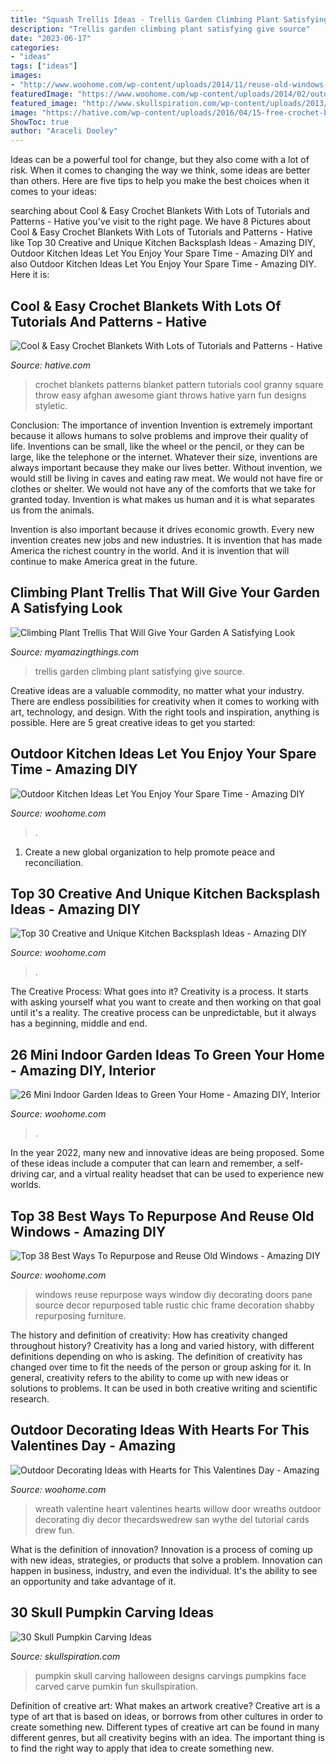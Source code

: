 ```yaml
---
title: "Squash Trellis Ideas - Trellis Garden Climbing Plant Satisfying Give Source"
description: "Trellis garden climbing plant satisfying give source"
date: "2023-06-17"
categories:
- "ideas"
tags: ["ideas"]
images:
- "http://www.woohome.com/wp-content/uploads/2014/11/reuse-old-windows-14.jpg"
featuredImage: "https://www.woohome.com/wp-content/uploads/2014/02/outdoor-kitchen-4.jpg"
featured_image: "http://www.skullspiration.com/wp-content/uploads/2013/10/SkullPumpkin2011.jpg"
image: "https://hative.com/wp-content/uploads/2016/04/15-free-crochet-blanket-patterns-tutorials.jpg"
ShowToc: true
author: "Araceli Dooley"
---
```



Ideas can be a powerful tool for change, but they also come with a lot of risk. When it comes to changing the way we think, some ideas are better than others. Here are five tips to help you make the best choices when it comes to your ideas: 

	

		
searching about Cool &amp; Easy Crochet Blankets With Lots of Tutorials and Patterns - Hative you've visit to the right page. We have 8 Pictures about Cool &amp; Easy Crochet Blankets With Lots of Tutorials and Patterns - Hative like Top 30 Creative and Unique Kitchen Backsplash Ideas - Amazing DIY, Outdoor Kitchen Ideas Let You Enjoy Your Spare Time - Amazing DIY and also Outdoor Kitchen Ideas Let You Enjoy Your Spare Time - Amazing DIY. Here it is:
		
    
## Cool &amp; Easy Crochet Blankets With Lots Of Tutorials And Patterns - Hative

<img loading=lazy src="https://hative.com/wp-content/uploads/2016/04/15-free-crochet-blanket-patterns-tutorials.jpg" onerror="this.onerror=null;this.src='https://tse4.mm.bing.net/th?id=OIP.sfEnEWXsSCSrinlLzzVNhgHaLH&amp;pid=15.1';" alt="Cool &amp; Easy Crochet Blankets With Lots of Tutorials and Patterns - Hative">

_Source: hative.com_

>crochet blankets patterns blanket pattern tutorials cool granny square throw easy afghan awesome giant throws hative yarn fun designs styletic. 

	

Conclusion: The importance of invention
Invention is extremely important because it allows humans to solve problems and improve their quality of life. Inventions can be small, like the wheel or the pencil, or they can be large, like the telephone or the internet. Whatever their size, inventions are always important because they make our lives better.
Without invention, we would still be living in caves and eating raw meat. We would not have fire or clothes or shelter. We would not have any of the comforts that we take for granted today. Invention is what makes us human and it is what separates us from the animals.

Invention is also important because it drives economic growth. Every new invention creates new jobs and new industries. It is invention that has made America the richest country in the world. And it is invention that will continue to make America great in the future.

    
## Climbing Plant Trellis That Will Give Your Garden A Satisfying Look

<img loading=lazy src="http://myamazingthings.com/wp-content/uploads/2017/04/RX-DK-AP02901_rosa-new-dawn_s3x4.jpg.rend_.hgtvcom.1280.1707.jpeg" onerror="this.onerror=null;this.src='https://tse3.mm.bing.net/th?id=OIP.BUZpuymzZdaZSGrdRNO36wHaJ4&amp;pid=15.1';" alt="Climbing Plant Trellis That Will Give Your Garden A Satisfying Look">

_Source: myamazingthings.com_

>trellis garden climbing plant satisfying give source. 

	

Creative ideas are a valuable commodity, no matter what your industry. There are endless possibilities for creativity when it comes to working with art, technology, and design. With the right tools and inspiration, anything is possible. Here are 5 great creative ideas to get you started: 

    
## Outdoor Kitchen Ideas Let You Enjoy Your Spare Time - Amazing DIY

<img loading=lazy src="https://www.woohome.com/wp-content/uploads/2014/02/outdoor-kitchen-4.jpg" onerror="this.onerror=null;this.src='https://tse1.mm.bing.net/th?id=OIP.jcxSXCNgDdbCiHqAuxVTmAHaKe&amp;pid=15.1';" alt="Outdoor Kitchen Ideas Let You Enjoy Your Spare Time - Amazing DIY">

_Source: woohome.com_

>. 

	

1. Create a new global organization to help promote peace and reconciliation.

    
## Top 30 Creative And Unique Kitchen Backsplash Ideas - Amazing DIY

<img loading=lazy src="https://www.woohome.com/wp-content/uploads/2013/10/creative-kitchen-backsplash-ideas-7.jpg" onerror="this.onerror=null;this.src='https://tse3.mm.bing.net/th?id=OIP.g8NFHqnSkNQ4mlfkUm9zdwHaLH&amp;pid=15.1';" alt="Top 30 Creative and Unique Kitchen Backsplash Ideas - Amazing DIY">

_Source: woohome.com_

>. 

	

The Creative Process: What goes into it?
Creativity is a process. It starts with asking yourself what you want to create and then working on that goal until it's a reality. The creative process can be unpredictable, but it always has a beginning, middle and end.

    
## 26 Mini Indoor Garden Ideas To Green Your Home - Amazing DIY, Interior

<img loading=lazy src="https://www.woohome.com/wp-content/uploads/2014/03/Mini-Indoor-Gardening-26.jpg" onerror="this.onerror=null;this.src='https://tse4.mm.bing.net/th?id=OIP.w-B-pDD9y9qYrcVnrGWyiQHaTA&amp;pid=15.1';" alt="26 Mini Indoor Garden Ideas to Green Your Home - Amazing DIY, Interior">

_Source: woohome.com_

>. 

	

In the year 2022, many new and innovative ideas are being proposed. Some of these ideas include a computer that can learn and remember, a self-driving car, and a virtual reality headset that can be used to experience new worlds.

    
## Top 38 Best Ways To Repurpose And Reuse Old Windows - Amazing DIY

<img loading=lazy src="http://www.woohome.com/wp-content/uploads/2014/11/reuse-old-windows-14.jpg" onerror="this.onerror=null;this.src='https://tse2.mm.bing.net/th?id=OIP._HW2KpPHYtY_m0MJuk4W0QHaLD&amp;pid=15.1';" alt="Top 38 Best Ways To Repurpose and Reuse Old Windows - Amazing DIY">

_Source: woohome.com_

>windows reuse repurpose ways window diy decorating doors pane source decor repurposed table rustic chic frame decoration shabby repurposing furniture. 

	

The history and definition of creativity: How has creativity changed throughout history?
Creativity has a long and varied history, with different definitions depending on who is asking. The definition of creativity has changed over time to fit the needs of the person or group asking for it. In general, creativity refers to the ability to come up with new ideas or solutions to problems. It can be used in both creative writing and scientific research.

    
## Outdoor Decorating Ideas With Hearts For This Valentines Day - Amazing

<img loading=lazy src="https://www.woohome.com/wp-content/uploads/2017/01/Valentines-day-outdoor-decor-16.jpg" onerror="this.onerror=null;this.src='https://tse3.mm.bing.net/th?id=OIP.Fjf8lZi04QSGieVgoioWRAHaKq&amp;pid=15.1';" alt="Outdoor Decorating Ideas with Hearts for This Valentines Day - Amazing">

_Source: woohome.com_

>wreath valentine heart valentines hearts willow door wreaths outdoor decorating diy decor thecardswedrew san wythe del tutorial cards drew fun. 

	

What is the definition of innovation?
Innovation is a process of coming up with new ideas, strategies, or products that solve a problem. Innovation can happen in business, industry, and even the individual. It's the ability to see an opportunity and take advantage of it.

    
## 30 Skull Pumpkin Carving Ideas

<img loading=lazy src="http://www.skullspiration.com/wp-content/uploads/2013/10/SkullPumpkin2011.jpg" onerror="this.onerror=null;this.src='https://tse3.mm.bing.net/th?id=OIP.fwtbUSsg6wmfhteUJ0f_HgHaI_&amp;pid=15.1';" alt="30 Skull Pumpkin Carving Ideas">

_Source: skullspiration.com_

>pumpkin skull carving halloween designs carvings pumpkins face carved carve pumkin fun skullspiration. 

	

Definition of creative art: What makes an artwork creative?
Creative art is a type of art that is based on ideas, or borrows from other cultures in order to create something new. 
Different types of creative art can be found in many different genres, but all creativity begins with an idea. The important thing is to find the right way to apply that idea to create something new.

